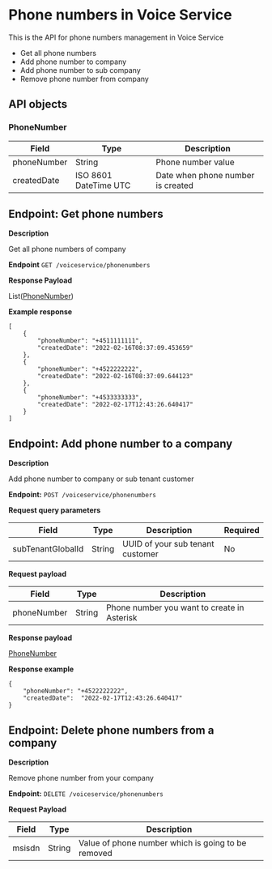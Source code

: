 # Phone numbers in Voice Service
This is the API for phone numbers management in Voice Service

* Get all phone numbers
* Add phone number to company
* Add phone number to sub company  
* Remove phone number from company

## API objects

### PhoneNumber

Field               | Type                                       | Description
------------------- | -------------------------------------------| -------------------------------
phoneNumber         | String                                     | Phone number value
createdDate         | ISO 8601 DateTime UTC                      | Date when phone number is created


## Endpoint: Get phone numbers

**Description**

Get all phone numbers of company

**Endpoint** `GET /voiceservice/phonenumbers`

**Response Payload**

List([PhoneNumber](/api/voiceservice-phone-numbers-api/#phonenumber))

**Example response**

```
[
    {
        "phoneNumber": "+4511111111",
        "createdDate": "2022-02-16T08:37:09.453659"
    },
    {
        "phoneNumber": "+4522222222",
        "createdDate": "2022-02-16T08:37:09.644123"
    },
    {
        "phoneNumber": "+4533333333",
        "createdDate": "2022-02-17T12:43:26.640417"
    }
]
```

## Endpoint: Add phone number to a company

**Description**

Add phone number to company or sub tenant customer

**Endpoint:** `POST /voiceservice/phonenumbers`

**Request query parameters**

| Field             | Type   | Description                      | Required |
|-------------------|--------|----------------------------------|----------|
| subTenantGlobalId | String | UUID of your sub tenant customer | No       |

**Request payload**

| Field       | Type   | Description                                 |
|-------------|--------|---------------------------------------------|
| phoneNumber | String | Phone number you want to create in Asterisk |

**Response payload**

[PhoneNumber](/api/voiceservice-phone-numbers-api/#phonenumber)

**Response example**

```
{
    "phoneNumber": "+4522222222",
    "createdDate":  "2022-02-17T12:43:26.640417"
}
```

## Endpoint: Delete phone numbers from a company

**Description**

Remove phone number from your company

**Endpoint:** `DELETE /voiceservice/phonenumbers`

**Request Payload**

Field             | Type          | Description
------------      | ------------  | ------------
msisdn            | String        | Value of phone number which is going to be removed

